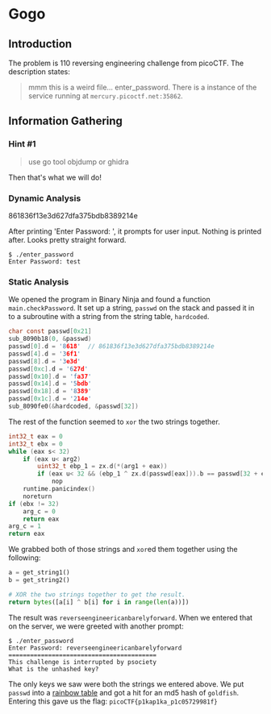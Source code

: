 # Gogo

## Introduction

The problem is 110 reversing engineering challenge from picoCTF. The
description states:

> mmm this is a weird file... enter_password. There is a instance of the
service running at `mercury.picoctf.net:35862`.

## Information Gathering

### Hint #1

> use go tool objdump or ghidra

Then that's what we will do!

### Dynamic Analysis

861836f13e3d627dfa375bdb8389214e

After printing 'Enter Password: ', it prompts for user input. Nothing is
printed after. Looks pretty straight forward.

```shell
$ ./enter_password
Enter Password: test
```

### Static Analysis

We opened the program in Binary Ninja and found a function
`main.checkPassword`. It set up a string, `passwd` on the stack and passed it
in to a subroutine with a string from the string table, `hardcoded`.

```c
char const passwd[0x21]
sub_8090b18(0, &passwd)
passwd[0].d = '8618'  // 861836f13e3d627dfa375bdb8389214e
passwd[4].d = '36f1'
passwd[8].d = '3e3d'
passwd[0xc].d = '627d'
passwd[0x10].d = 'fa37'
passwd[0x14].d = '5bdb'
passwd[0x18].d = '8389'
passwd[0x1c].d = '214e'
sub_8090fe0(&hardcoded, &passwd[32])
```

The rest of the function seemed to `xor` the two strings together.

```c
int32_t eax = 0
int32_t ebx = 0
while (eax s< 32)
    if (eax u< arg2)
        uint32_t ebp_1 = zx.d(*(arg1 + eax))
        if (eax u< 32 && (ebp_1 ^ zx.d(passwd[eax])).b == passwd[32 + eax])
            nop
    runtime.panicindex()
    noreturn
if (ebx != 32)
    arg_c = 0
    return eax
arg_c = 1
return eax
```

We grabbed both of those strings and `xor`ed them together using the following:

```python
a = get_string1()
b = get_string2()

# XOR the two strings together to get the result.
return bytes([a[i] ^ b[i] for i in range(len(a))])
```

The result was `reverseengineericanbarelyforward`. When we entered that on the
server, we were greeted with another prompt:

```shell
$ ./enter_password
Enter Password: reverseengineericanbarelyforward
=========================================
This challenge is interrupted by psociety
What is the unhashed key?
```

The only keys we saw were both the strings we entered above. We put `passwd`
into a [rainbow table][crackstation] and got a hit for an md5 hash of
`goldfish`. Entering this gave us the flag: `picoCTF{p1kap1ka_p1c05729981f}`

[crackstation]: https://crackstation.net/

